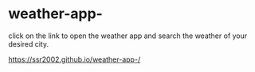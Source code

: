 # weather-app-
 click on the link to open the weather app and search the weather of your desired city.
 
https://ssr2002.github.io/weather-app-/
